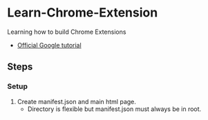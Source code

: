 # Learn-Chrome-Extension
Learning how to build Chrome Extensions
* [Official Google tutorial](https://developer.chrome.com/docs/extensions/get-started/tutorial/hello-world)

## Steps
### Setup
1. Create manifest.json and main html page.
    * Directory is flexible but manifest.json must always be in root.